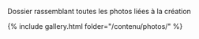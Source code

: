 Dossier rassemblant toutes les photos liées à la création


{% include gallery.html folder="/contenu/photos/" %}